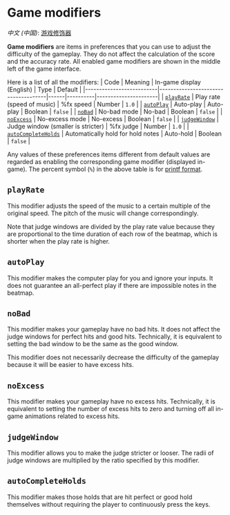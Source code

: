# Game modifiers

*中文 (中国)*: [游戏修饰器](game-modifiers-zh-cn)

**Game modifiers** are items in preferences that you can use to adjust the difficulty of the gameplay.
They do not affect the calculation of the score and the accuracy rate.
All enabled game modifiers are shown in the middle left of the game interface.

Here is a list of all the modifiers:
| Code                 | Meaning                     | In-game display (English) | Type     | Default              |
|--------------------------|-------------------------------------|------|----------|----------------------|
| [`playRate`](#playRate)      | Play rate (speed of music)    | %fx speed       | Number   | `1.0`                |
| [`autoPlay`](#autoPlay)      | Auto-play          | Auto-play      | Boolean  | `false`              |
| [`noBad`](#noBad)     | No-bad mode        | No-bad      | Boolean  | `false`              |
| [`noExcess`](#noExcess) | No-excess mode | No-excess | Boolean | `false` |
| [`judgeWindow`](#judgeWindow) | Judge window (smaller is stricter) | %fx judge | Number | `1.0` |
| [`autoCompleteHolds`](#autoCompleteHolds) | Automatically hold for hold notes | Auto-hold | Boolean | `false` |

Any values of these preferences items different from default values are regarded as
enabling the corresponding game modifier (displayed in-game).
The percent symbol (`%`) in the above table is for [printf format](https://en.wikipedia.org/wiki/Printf_format_string).

## `playRate`

This modifier adjusts the speed of the music to a certain multiple of the original speed.
The pitch of the music will change correspondingly.

Note that judge windows are divided by the play rate value
because they are proportional to the time duration of each row of the beatmap,
which is shorter when the play rate is higher.

## `autoPlay`

This modifier makes the computer play for you and ignore your inputs.
It does not guarantee an all-perfect play if there are impossible notes in the beatmap.

## `noBad`

This modifier makes your gameplay have no bad hits.
It does not affect the judge windows for perfect hits and good hits.
Technically, it is equivalent to setting the bad window to be the same as the good window.

This modifier does not necessarily decrease the difficulty of the gameplay
because it will be easier to have excess hits.

## `noExcess`

This modifier makes your gameplay have no excess hits.
Technically, it is equivalent to setting the number of excess hits to zero and
turning off all in-game animations related to excess hits.

## `judgeWindow`

This modifier allows you to make the judge stricter or looser.
The radii of judge windows are multiplied by the ratio specified by this modifier.

## `autoCompleteHolds`

This modifier makes those holds that are hit perfect or good hold themselves
without requiring the player to continuously press the keys.

